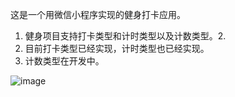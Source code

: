 这是一个用微信小程序实现的健身打卡应用。
1. 健身项目支持打卡类型和计时类型以及计数类型。2.
2. 目前打卡类型已经实现，计时类型也已经实现。
3. 计数类型在开发中。

![image](https://github.com/user-attachments/assets/be8c1fee-04bc-4627-b5e8-6bc32fc70e6f)
